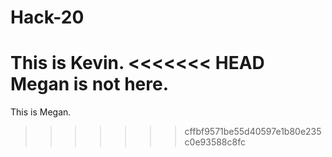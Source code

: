 # Hack-20
This is Kevin.
<<<<<<< HEAD
Megan is not here.
=======
This is Megan.
>>>>>>> cffbf9571be55d40597e1b80e235c0e93588c8fc

